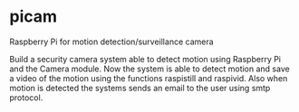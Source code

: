 picam
=====

Raspberry Pi for motion detection/surveillance camera

Build a security camera system able to detect motion using Raspberry Pi and the Camera module.
Now the system is able to detect motion and save a video of the motion using the functions raspistill and raspivid.
Also when motion is detected the systems sends an email to the user using smtp protocol.
